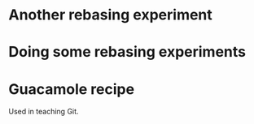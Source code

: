 # Another rebasing experiment

# Doing some rebasing experiments

# Guacamole recipe

Used in teaching Git.

